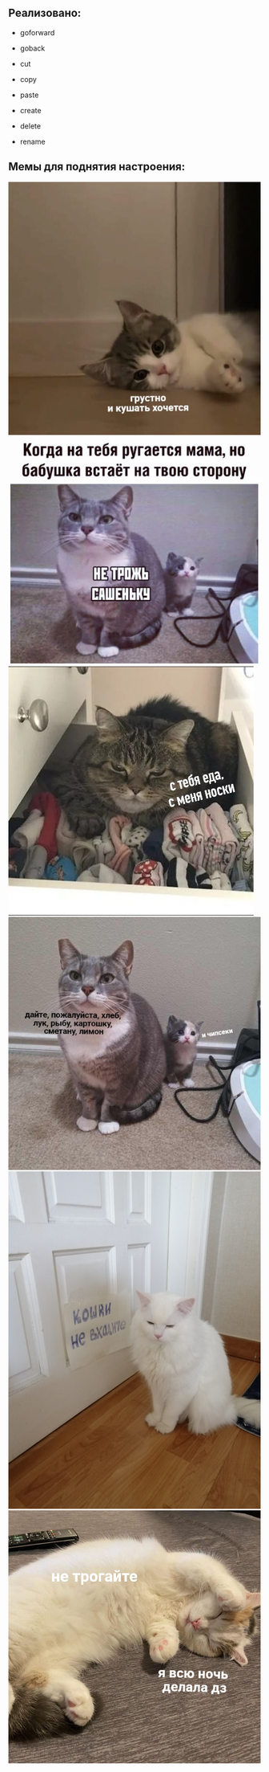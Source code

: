 Реализовано:
-----------
* goforward

* goback

* cut

* copy

* paste

* create

* delete

* rename



Мемы для поднятия настроения:
---------------------------

![alt text](https://github.com/AntonNov/Sharp_3sem/blob/main/lab1/mems/u-AI0J94Y-Y.jpg)
![alt text](https://github.com/AntonNov/Sharp_3sem/blob/main/lab1/mems/EygGrypbBmY.jpg)
![alt text](https://github.com/AntonNov/Sharp_3sem/blob/main/lab1/mems/W0jmEOqDwFc.jpg)
![alt text](https://github.com/AntonNov/Sharp_3sem/blob/main/lab1/mems/YaakStPcwKI.jpg)
![alt text](https://github.com/AntonNov/Sharp_3sem/blob/main/lab1/mems/Z29y8IETpyI.jpg)
![alt text](https://github.com/AntonNov/Sharp_3sem/blob/main/lab1/mems/gkVLxsCUgvs.jpg)




